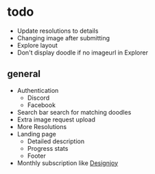 # todo
- Update resolutions to details
- Changing image after submitting
- Explore layout
- Don't display doodle if no imageurl in Explorer

## general

- Authentication
  - Discord
  - Facebook
- Search bar search for matching doodles
- Extra image request upload
- More Resolutions
- Landing page
  - Detailed description
  - Progress stats
  - Footer
- Monthly subscription like [Designjoy](https://designjoy.co)